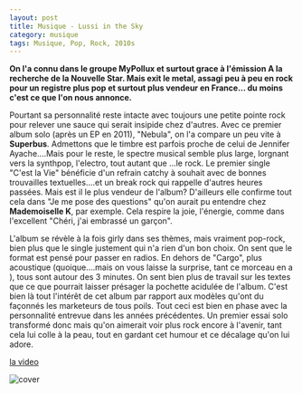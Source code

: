 ```yaml
---
layout: post
title: Musique - Lussi in the Sky
category: musique
tags: Musique, Pop, Rock, 2010s
---
```

**On l'a connu dans le groupe MyPollux et surtout grace à l'émission A la recherche de la Nouvelle Star. Mais exit le metal, assagi peu à peu en rock pour un registre plus pop et surtout plus vendeur en France... du moins c'est ce que l'on nous annonce.**

Pourtant sa personnalité reste intacte avec toujours une petite pointe rock pour relever une sauce qui serait insipide chez d'autres. Avec ce premier album solo (après un EP en 2011), "Nebula", on l'a compare un peu vite à **Superbus**. Admettons que le timbre est parfois proche de celui de Jennifer Ayache....Mais pour le reste, le spectre musical semble plus large, lorgnant vers la synthpop, l'electro, tout autant que ...le rock. Le premier single "C'est la Vie" bénéficie d'un refrain catchy à souhait avec de bonnes trouvailles textuelles....et un break rock qui rappelle d'autres heures passées. Mais est il le plus vendeur de l'album? D'ailleurs elle confirme tout cela dans "Je me pose des questions" qu'on aurait pu entendre chez **Mademoiselle K**, par exemple. Cela respire la joie, l'énergie, comme dans l'excellent "Chéri, j'ai embrassé un garçon".

L'album se révèle à la fois girly dans ses thèmes, mais vraiment pop-rock, bien plus que le single justement qui n'a rien d'un bon choix. On sent que le format est pensé pour passer en radios. En dehors de "Cargo", plus acoustique (quoique....mais on vous laisse la surprise, tant ce morceau en a ), tous sont autour des 3 minutes. On sent bien plus de travail sur les textes que ce que pourrait laisser présager la pochette acidulée de l'album. C'est bien là tout l'intérêt de cet album par rapport aux modèles qu'ont du façonnés les marketeurs de tous poils. Tout ceci est bien en phase avec la personnalité entrevue dans les années précédentes. Un premier essai solo transformé donc mais qu'on aimerait voir plus rock encore à l'avenir, tant cela lui colle à la peau, tout en gardant cet humour et ce décalage qu'on lui adore.

[la video](http://www.youtube.com/watch?v=VZhqFdCZ6X0)

![cover](http://cheziceman.files.wordpress.com/2014/11/lussiincthesky.jpg)
